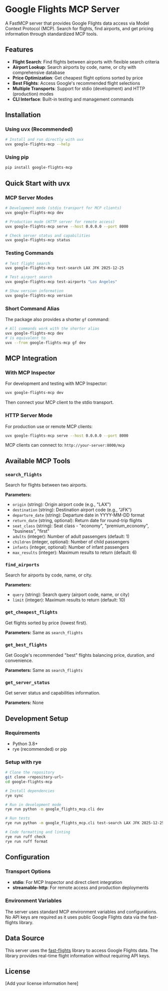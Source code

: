 # Google Flights MCP Server

A FastMCP server that provides Google Flights data access via Model Context Protocol (MCP). Search for flights, find airports, and get pricing information through standardized MCP tools.

## Features

- **Flight Search**: Find flights between airports with flexible search criteria
- **Airport Lookup**: Search airports by code, name, or city with comprehensive database
- **Price Optimization**: Get cheapest flight options sorted by price
- **Best Flights**: Access Google's recommended flight selections
- **Multiple Transports**: Support for stdio (development) and HTTP (production) modes
- **CLI Interface**: Built-in testing and management commands

## Installation

### Using uvx (Recommended)

```bash
# Install and run directly with uvx
uvx google-flights-mcp --help
```

### Using pip

```bash
pip install google-flights-mcp
```

## Quick Start with uvx

### MCP Server Modes

```bash
# Development mode (stdio transport for MCP clients)
uvx google-flights-mcp dev

# Production mode (HTTP server for remote access)
uvx google-flights-mcp serve --host 0.0.0.0 --port 8000

# Check server status and capabilities
uvx google-flights-mcp status
```

### Testing Commands

```bash
# Test flight search
uvx google-flights-mcp test-search LAX JFK 2025-12-25

# Test airport search
uvx google-flights-mcp test-airports "Los Angeles"

# Show version information
uvx google-flights-mcp version
```

### Short Command Alias

The package also provides a shorter `gf` command:

```bash
# All commands work with the shorter alias
uvx google-flights-mcp dev
# is equivalent to
uvx --from google-flights-mcp gf dev
```

## MCP Integration

### With MCP Inspector

For development and testing with MCP Inspector:

```bash
uvx google-flights-mcp dev
```

Then connect your MCP client to the stdio transport.

### HTTP Server Mode

For production use or remote MCP clients:

```bash
uvx google-flights-mcp serve --host 0.0.0.0 --port 8000
```

MCP clients can connect to: `http://your-server:8000/mcp`

## Available MCP Tools

### `search_flights`
Search for flights between two airports.

**Parameters:**
- `origin` (string): Origin airport code (e.g., "LAX")
- `destination` (string): Destination airport code (e.g., "JFK")
- `departure_date` (string): Departure date in YYYY-MM-DD format
- `return_date` (string, optional): Return date for round-trip flights
- `seat_class` (string): Seat class - "economy", "premium_economy", "business", "first"
- `adults` (integer): Number of adult passengers (default: 1)
- `children` (integer, optional): Number of child passengers
- `infants` (integer, optional): Number of infant passengers
- `max_results` (integer): Maximum results to return (default: 6)

### `find_airports`
Search for airports by code, name, or city.

**Parameters:**
- `query` (string): Search query (airport code, name, or city)
- `limit` (integer): Maximum results to return (default: 10)

### `get_cheapest_flights`
Get flights sorted by price (lowest first).

**Parameters:** Same as `search_flights`

### `get_best_flights`
Get Google's recommended "best" flights balancing price, duration, and convenience.

**Parameters:** Same as `search_flights`

### `get_server_status`
Get server status and capabilities information.

**Parameters:** None

## Development Setup

### Requirements
- Python 3.8+
- rye (recommended) or pip

### Setup with rye

```bash
# Clone the repository
git clone <repository-url>
cd google-flights-mcp

# Install dependencies
rye sync

# Run in development mode
rye run python -m google_flights_mcp.cli dev

# Run tests
rye run python -m google_flights_mcp.cli test-search LAX JFK 2025-12-25

# Code formatting and linting
rye run ruff check
rye run ruff format
```

## Configuration

### Transport Options

- **stdio**: For MCP Inspector and direct client integration
- **streamable-http**: For remote access and production deployments

### Environment Variables

The server uses standard MCP environment variables and configurations. No API keys are required as it uses public Google Flights data via the fast-flights library.

## Data Source

This server uses the [fast-flights](https://pypi.org/project/fast-flights/) library to access Google Flights data. The library provides real-time flight information without requiring API keys.

## License

[Add your license information here]